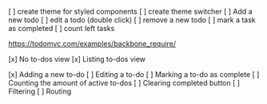 [ ] create theme for styled components
[ ] create theme switcher
[ ] Add a new todo
[ ] edit a todo (double click)
[ ] remove a new todo
[ ] mark a task as completed
[ ] count left tasks

https://todomvc.com/examples/backbone_require/

[x] No to-dos view
[x] Listing to-dos view

[x] Adding a new to-do
[ ] Editing a to-do
[ ] Marking a to-do as complete
[ ] Counting the amount of active to-dos
[ ] Clearing completed button
[ ] Filtering
[ ] Routing
